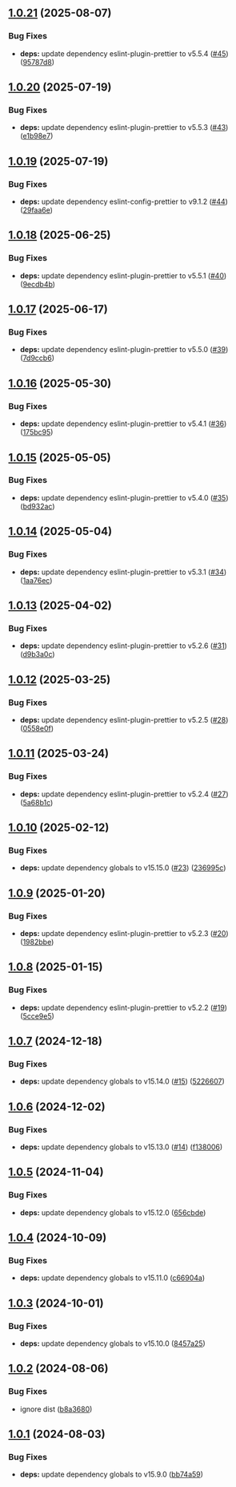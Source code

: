 ## [1.0.21](https://github.com/eik-lib/eslint-config/compare/v1.0.20...v1.0.21) (2025-08-07)


### Bug Fixes

* **deps:** update dependency eslint-plugin-prettier to v5.5.4 ([#45](https://github.com/eik-lib/eslint-config/issues/45)) ([95787d8](https://github.com/eik-lib/eslint-config/commit/95787d8f14795f911f97e5d752003f4a40dc9afe))

## [1.0.20](https://github.com/eik-lib/eslint-config/compare/v1.0.19...v1.0.20) (2025-07-19)


### Bug Fixes

* **deps:** update dependency eslint-plugin-prettier to v5.5.3 ([#43](https://github.com/eik-lib/eslint-config/issues/43)) ([e1b98e7](https://github.com/eik-lib/eslint-config/commit/e1b98e7ad758f64a98ec879b4a123e8977ce4ff9))

## [1.0.19](https://github.com/eik-lib/eslint-config/compare/v1.0.18...v1.0.19) (2025-07-19)


### Bug Fixes

* **deps:** update dependency eslint-config-prettier to v9.1.2 ([#44](https://github.com/eik-lib/eslint-config/issues/44)) ([29faa6e](https://github.com/eik-lib/eslint-config/commit/29faa6e7ec6ede00bb61e1e8c74016a29ab99002))

## [1.0.18](https://github.com/eik-lib/eslint-config/compare/v1.0.17...v1.0.18) (2025-06-25)


### Bug Fixes

* **deps:** update dependency eslint-plugin-prettier to v5.5.1 ([#40](https://github.com/eik-lib/eslint-config/issues/40)) ([9ecdb4b](https://github.com/eik-lib/eslint-config/commit/9ecdb4b2fbcfe97e9ba326abef9bb91858c959c5))

## [1.0.17](https://github.com/eik-lib/eslint-config/compare/v1.0.16...v1.0.17) (2025-06-17)


### Bug Fixes

* **deps:** update dependency eslint-plugin-prettier to v5.5.0 ([#39](https://github.com/eik-lib/eslint-config/issues/39)) ([7d9ccb6](https://github.com/eik-lib/eslint-config/commit/7d9ccb63e929b00e7712f66a3c21236d1a4f0043))

## [1.0.16](https://github.com/eik-lib/eslint-config/compare/v1.0.15...v1.0.16) (2025-05-30)


### Bug Fixes

* **deps:** update dependency eslint-plugin-prettier to v5.4.1 ([#36](https://github.com/eik-lib/eslint-config/issues/36)) ([175bc95](https://github.com/eik-lib/eslint-config/commit/175bc95bbe3f4d8a92b7aac73b3a27a4ad6630d7))

## [1.0.15](https://github.com/eik-lib/eslint-config/compare/v1.0.14...v1.0.15) (2025-05-05)


### Bug Fixes

* **deps:** update dependency eslint-plugin-prettier to v5.4.0 ([#35](https://github.com/eik-lib/eslint-config/issues/35)) ([bd932ac](https://github.com/eik-lib/eslint-config/commit/bd932ac968413317f7dd40048b75d923f415eb44))

## [1.0.14](https://github.com/eik-lib/eslint-config/compare/v1.0.13...v1.0.14) (2025-05-04)


### Bug Fixes

* **deps:** update dependency eslint-plugin-prettier to v5.3.1 ([#34](https://github.com/eik-lib/eslint-config/issues/34)) ([1aa76ec](https://github.com/eik-lib/eslint-config/commit/1aa76ecff5ef0c7b6d500edd3a09bd0370141d67))

## [1.0.13](https://github.com/eik-lib/eslint-config/compare/v1.0.12...v1.0.13) (2025-04-02)


### Bug Fixes

* **deps:** update dependency eslint-plugin-prettier to v5.2.6 ([#31](https://github.com/eik-lib/eslint-config/issues/31)) ([d9b3a0c](https://github.com/eik-lib/eslint-config/commit/d9b3a0cd5ee60bab605343a7558ce62a53bcd1ae))

## [1.0.12](https://github.com/eik-lib/eslint-config/compare/v1.0.11...v1.0.12) (2025-03-25)


### Bug Fixes

* **deps:** update dependency eslint-plugin-prettier to v5.2.5 ([#28](https://github.com/eik-lib/eslint-config/issues/28)) ([0558e0f](https://github.com/eik-lib/eslint-config/commit/0558e0f85766263949ad972424e5d27ca2cbe0c8))

## [1.0.11](https://github.com/eik-lib/eslint-config/compare/v1.0.10...v1.0.11) (2025-03-24)


### Bug Fixes

* **deps:** update dependency eslint-plugin-prettier to v5.2.4 ([#27](https://github.com/eik-lib/eslint-config/issues/27)) ([5a68b1c](https://github.com/eik-lib/eslint-config/commit/5a68b1c4d5697633ed9c85e9db2df97afa6e6d23))

## [1.0.10](https://github.com/eik-lib/eslint-config/compare/v1.0.9...v1.0.10) (2025-02-12)


### Bug Fixes

* **deps:** update dependency globals to v15.15.0 ([#23](https://github.com/eik-lib/eslint-config/issues/23)) ([236995c](https://github.com/eik-lib/eslint-config/commit/236995c0404c1c5b4efecf4361173fe87553c08c))

## [1.0.9](https://github.com/eik-lib/eslint-config/compare/v1.0.8...v1.0.9) (2025-01-20)


### Bug Fixes

* **deps:** update dependency eslint-plugin-prettier to v5.2.3 ([#20](https://github.com/eik-lib/eslint-config/issues/20)) ([1982bbe](https://github.com/eik-lib/eslint-config/commit/1982bbe6da649be7be221fda142bd1bd2daf97f1))

## [1.0.8](https://github.com/eik-lib/eslint-config/compare/v1.0.7...v1.0.8) (2025-01-15)


### Bug Fixes

* **deps:** update dependency eslint-plugin-prettier to v5.2.2 ([#19](https://github.com/eik-lib/eslint-config/issues/19)) ([5cce9e5](https://github.com/eik-lib/eslint-config/commit/5cce9e5e35673a5d455005b2734ab6d566f86830))

## [1.0.7](https://github.com/eik-lib/eslint-config/compare/v1.0.6...v1.0.7) (2024-12-18)


### Bug Fixes

* **deps:** update dependency globals to v15.14.0 ([#15](https://github.com/eik-lib/eslint-config/issues/15)) ([5226607](https://github.com/eik-lib/eslint-config/commit/52266077efde34e8f5a79b988403d805fadf9d5a))

## [1.0.6](https://github.com/eik-lib/eslint-config/compare/v1.0.5...v1.0.6) (2024-12-02)


### Bug Fixes

* **deps:** update dependency globals to v15.13.0 ([#14](https://github.com/eik-lib/eslint-config/issues/14)) ([f138006](https://github.com/eik-lib/eslint-config/commit/f1380069d929464658ba473981eaf02507a47007))

## [1.0.5](https://github.com/eik-lib/eslint-config/compare/v1.0.4...v1.0.5) (2024-11-04)


### Bug Fixes

* **deps:** update dependency globals to v15.12.0 ([656cbde](https://github.com/eik-lib/eslint-config/commit/656cbde3d78052e003e2adb77c42cbc9ae54f83d))

## [1.0.4](https://github.com/eik-lib/eslint-config/compare/v1.0.3...v1.0.4) (2024-10-09)


### Bug Fixes

* **deps:** update dependency globals to v15.11.0 ([c66904a](https://github.com/eik-lib/eslint-config/commit/c66904a382b6077b775a3d7ecde31b941ac223df))

## [1.0.3](https://github.com/eik-lib/eslint-config/compare/v1.0.2...v1.0.3) (2024-10-01)


### Bug Fixes

* **deps:** update dependency globals to v15.10.0 ([8457a25](https://github.com/eik-lib/eslint-config/commit/8457a25bb6cce8ee367cb92362133e62b1a16d46))

## [1.0.2](https://github.com/eik-lib/eslint-config/compare/v1.0.1...v1.0.2) (2024-08-06)


### Bug Fixes

* ignore dist ([b8a3680](https://github.com/eik-lib/eslint-config/commit/b8a3680614efa988b670e4915c2988551172cb61))

## [1.0.1](https://github.com/eik-lib/eslint-config/compare/v1.0.0...v1.0.1) (2024-08-03)


### Bug Fixes

* **deps:** update dependency globals to v15.9.0 ([bb74a59](https://github.com/eik-lib/eslint-config/commit/bb74a592e15c0ddd24e02f53d1f14223c0d6880e))

